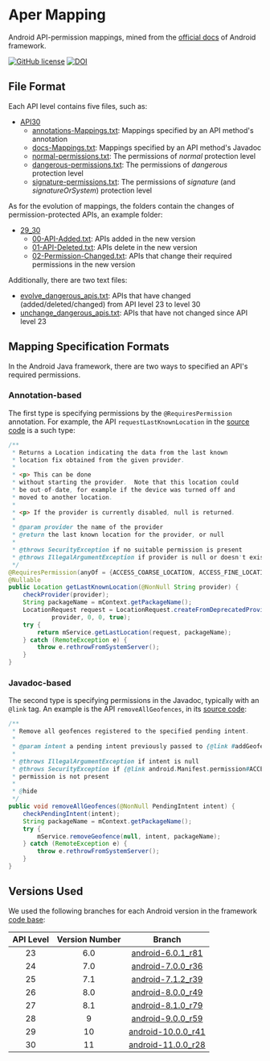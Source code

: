 # Aper Mapping

Android API-permission mappings, mined from the [official docs](https://developer.android.com/reference) of Android framework.

[![GitHub license](https://img.shields.io/github/license/sqlab-sustech/APER-mapping)](https://github.com/sqlab-sustech/APER-mapping/blob/main/LICENSE)
[![DOI](https://zenodo.org/badge/DOI/10.5281/zenodo.5699434.svg)](https://doi.org/10.5281/zenodo.5699434)

## File Format

Each API level contains five files, such as:

+ [API30](https://github.com/aper-project/aper-mapping/tree/main/API30)
  - [annotations-Mappings.txt](https://github.com/aper-project/aper-mapping/blob/main/API30/annotations-Mappings.txt): Mappings specified by an API method's annotation
  - [docs-Mappings.txt](https://github.com/aper-project/aper-mapping/blob/main/API30/docs-Mappings.txt): Mappings specified by an API method's Javadoc
  - [normal-permissions.txt](https://github.com/aper-project/aper-mapping/blob/main/API30/normal-permissions.txt): The permissions of *normal* protection level
  - [dangerous-permissions.txt](https://github.com/aper-project/aper-mapping/blob/main/API30/dangerous-permissions.txt): The permissions of *dangerous* protection level
  - [signature-permissions.txt](https://github.com/aper-project/aper-mapping/blob/main/API30/signature-permissions.txt): The permissions of *signature* (and *signatureOrSystem*) protection level

As for the evolution of mappings, the folders contain the changes of permission-protected APIs, an example folder:

+ [29_30](https://github.com/aper-project/aper-mapping/tree/main/Evolution/29_30)
  - [00-API-Added.txt](https://github.com/aper-project/aper-mapping/blob/main/Evolution/29_30/00-API-Added.txt): APIs added in the new version
  - [01-API-Deleted.txt](https://github.com/aper-project/aper-mapping/blob/main/Evolution/29_30/01-API-Deleted.txt): APIs delete in the new version
  - [02-Permission-Changed.txt](https://github.com/aper-project/aper-mapping/blob/main/Evolution/29_30/02-Permission-Changed.txt): APIs that change their required permissions in the new version

Additionally, there are two text files:

+ [evolve_dangerous_apis.txt](https://github.com/aper-project/aper-mapping/blob/main/Evolution/evolve_dangerous_apis.txt): APIs that have changed (added/deleted/changed) from API level 23 to level 30
+ [unchange_dangerous_apis.txt](https://github.com/aper-project/aper-mapping/blob/main/Evolution/unchange_dangerous_apis.txt): APIs that have not changed since API level 23

## Mapping Specification Formats

In the Android Java framework, there are two ways to specified an API's required permissions.

### Annotation-based

The first type is specifying permissions by the `@RequiresPermission` annotation. For example, the API `requestLastKnownLocation` in the [source code](https://android.googlesource.com/platform/frameworks/base/+/refs/heads/android10-release/location/java/android/location/LocationManager.java#1424) is a such type:

```java
/**
 * Returns a Location indicating the data from the last known
 * location fix obtained from the given provider.
 *
 * <p> This can be done
 * without starting the provider.  Note that this location could
 * be out-of-date, for example if the device was turned off and
 * moved to another location.
 *
 * <p> If the provider is currently disabled, null is returned.
 *
 * @param provider the name of the provider
 * @return the last known location for the provider, or null
 *
 * @throws SecurityException if no suitable permission is present
 * @throws IllegalArgumentException if provider is null or doesn't exist
 */
@RequiresPermission(anyOf = {ACCESS_COARSE_LOCATION, ACCESS_FINE_LOCATION})
@Nullable
public Location getLastKnownLocation(@NonNull String provider) {
    checkProvider(provider);
    String packageName = mContext.getPackageName();
    LocationRequest request = LocationRequest.createFromDeprecatedProvider(
            provider, 0, 0, true);
    try {
        return mService.getLastLocation(request, packageName);
    } catch (RemoteException e) {
        throw e.rethrowFromSystemServer();
    }
}
```

### Javadoc-based

The second type is specifying permissions in the Javadoc, typically with an `@link` tag. An example is the API `removeAllGeofences`, in its [source code](https://android.googlesource.com/platform/frameworks/base/+/refs/heads/android10-release/location/java/android/location/LocationManager.java#1244):


```java
/**
 * Remove all geofences registered to the specified pending intent.
 *
 * @param intent a pending intent previously passed to {@link #addGeofence}
 *
 * @throws IllegalArgumentException if intent is null
 * @throws SecurityException if {@link android.Manifest.permission#ACCESS_FINE_LOCATION}
 * permission is not present
 *
 * @hide
 */
public void removeAllGeofences(@NonNull PendingIntent intent) {
    checkPendingIntent(intent);
    String packageName = mContext.getPackageName();
    try {
        mService.removeGeofence(null, intent, packageName);
    } catch (RemoteException e) {
        throw e.rethrowFromSystemServer();
    }
}
```

## Versions Used

We used the following branches for each Android version in the framework [code base](https://android.googlesource.com/platform/frameworks/base):

| API Level | Version Number |       Branch      |
|:---------:|:--------------:|:-----------------:|
|     23    |       6.0      | [android-6.0.1_r81](https://android.googlesource.com/platform/frameworks/base/+/refs/tags/android-6.0.1_r81) |
|     24    |       7.0      | [android-7.0.0_r36](https://android.googlesource.com/platform/frameworks/base/+/refs/tags/android-7.0.0_r36) |
|     25    |       7.1      | [android-7.1.2_r39](https://android.googlesource.com/platform/frameworks/base/+/refs/tags/android-7.1.2_r39) |
|     26    |       8.0      | [android-8.0.0_r49](https://android.googlesource.com/platform/frameworks/base/+/refs/tags/android-8.0.0_r49) |
|     27    |       8.1      | [android-8.1.0_r79](https://android.googlesource.com/platform/frameworks/base/+/refs/tags/android-8.1.0_r79) |
|     28    |        9       | [android-9.0.0_r59](https://android.googlesource.com/platform/frameworks/base/+/refs/tags/android-9.0.0_r59) |
|     29    |       10       | [android-10.0.0_r41](https://android.googlesource.com/platform/frameworks/base/+/refs/tags/android-10.0.0_r41) |
|     30    |       11       | [android-11.0.0_r28](https://android.googlesource.com/platform/frameworks/base/+/refs/tags/android-11.0.0_r28) |
